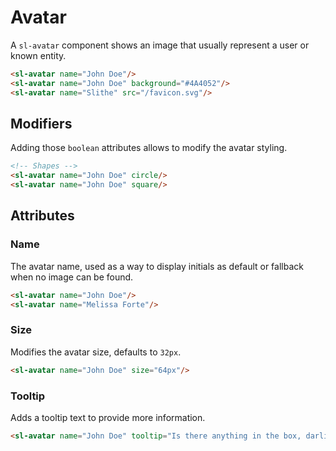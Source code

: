 <script setup>
	import Preview from '../../components/preview.vue';
</script>

# Avatar

A `sl-avatar` component shows an image that usually represent a user or known entity.

<Preview>
  <sl-avatar name="John Doe"/>
  <sl-avatar name="John Doe" background="#4A4052"/>
  <sl-avatar name="Slithe" src="/favicon.svg"/>
</Preview>

``` html
<sl-avatar name="John Doe"/>
<sl-avatar name="John Doe" background="#4A4052"/>
<sl-avatar name="Slithe" src="/favicon.svg"/>
```

## Modifiers

Adding those `boolean` attributes allows to modify the avatar styling.

<Preview title="Shapes">
  <sl-avatar name="John Doe"/>
  <sl-avatar name="John Doe" square/>
</Preview>

``` html
<!-- Shapes -->
<sl-avatar name="John Doe" circle/>
<sl-avatar name="John Doe" square/>
```

## Attributes

### Name

The avatar name, used as a way to display initials as default or fallback when no image can be found.

<Preview>
  <sl-avatar name="John Doe"/>
  <sl-avatar name="Melissa Forte"/>
</Preview>

``` html
<sl-avatar name="John Doe"/>
<sl-avatar name="Melissa Forte"/>
```

### Size

Modifies the avatar size, defaults to `32px`.

<Preview>
  <sl-avatar name="John Doe" size="64px"/>
</Preview>

``` html
<sl-avatar name="John Doe" size="64px"/>
```

### Tooltip

Adds a tooltip text to provide more information.

<Preview>
  <sl-avatar name="John Doe" tooltip="Is there anything in the box, darling?"/>
</Preview>

``` html
<sl-avatar name="John Doe" tooltip="Is there anything in the box, darling?"/>
```
